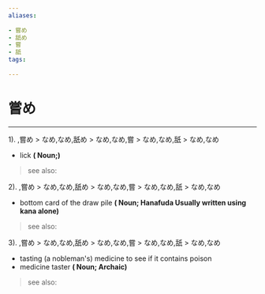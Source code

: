 ```yaml
---
aliases:
    
- 嘗め
- 舐め
- 嘗
- 舐
tags:
    
---
```


# 嘗め
---
1).
,嘗め > なめ,なめ,舐め > なめ,なめ,嘗 > なめ,なめ,舐 > なめ,なめ

- lick
**( Noun;)**
> see also: 
            
2).
,嘗め > なめ,なめ,舐め > なめ,なめ,嘗 > なめ,なめ,舐 > なめ,なめ

- bottom card of the draw pile
**( Noun; Hanafuda Usually written using kana alone)**
> see also: 
            
3).
,嘗め > なめ,なめ,舐め > なめ,なめ,嘗 > なめ,なめ,舐 > なめ,なめ

- tasting (a nobleman's) medicine to see if it contains poison
- medicine taster
**( Noun; Archaic)**
> see also: 
            